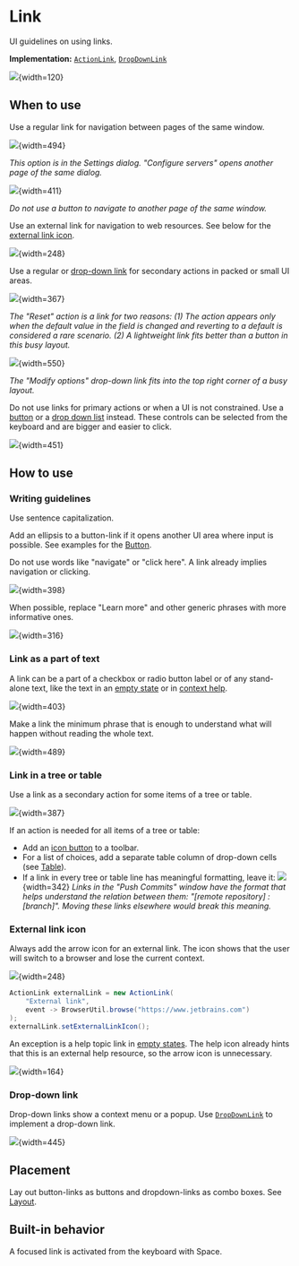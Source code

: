 <!-- Copyright 2000-2024 JetBrains s.r.o. and contributors. Use of this source code is governed by the Apache 2.0 license. -->

# Link

<link-summary>UI guidelines on using links.</link-summary>

<tldr>

**Implementation:** [`ActionLink`](%gh-ic%/platform/platform-api/src/com/intellij/ui/components/ActionLink.kt), [`DropDownLink`](%gh-ic%/platform/platform-api/src/com/intellij/ui/components/DropDownLink.kt)

</tldr>

![](01_link_example.png){width=120}

## When to use

Use a regular link for navigation between pages of the same window.

![](02_deployment_server.png){width=494}

*This option is in the Settings dialog. "Configure servers" opens another page of the same dialog.*

![](03_manage_scopes.png){width=411}

*Do not use a button to navigate to another page of the same window.*

Use an external link for navigation to web resources. See below for the [external link icon](#external-link-icon).

![](04_external_link.png){width=248}

Use a regular or [drop-down link](#drop-down-link) for secondary actions in packed or small UI areas.

![](05_action_regular_link.png){width=367}

*The "Reset" action is a link for two reasons: (1) The action appears only when the default value in the field is changed and reverting to a default is considered a rare scenario. (2) A lightweight link fits better than a button in this busy layout.*

![](06_action_dropdown.png){width=550}

*The "Modify options" drop-down link fits into the top right corner of a busy layout.*


Do <control>not</control> use links for primary actions or when a UI is not constrained.
Use a [button](button.topic) or a [drop down list](drop_down.md) instead.
These controls can be selected from the keyboard and are bigger and easier to click.

![](07_android_sdk.png){width=451}


## How to use

### Writing guidelines

Use sentence capitalization.

Add an ellipsis to a button-link if it opens another UI area where input is possible. See examples for the [Button](button.topic).

Do not use words like "navigate" or "click here". A link already implies navigation or clicking.

![](08_writing_1.png){width=398}

When possible, replace "Learn more" and other generic phrases with more informative ones.

![](08_writing_2.png){width=316}


### Link as a part of text
A link can be a part of a checkbox or radio button label or of any stand-alone text, like the text in an [empty state](empty_state.md) or in [context help](context_help.md).

![](09_part_of_text_1.png){width=403}

Make a link the minimum phrase that is enough to understand what will happen without reading the whole text.

![](09_part_of_text_2.png){width=489}


### Link in a tree or table
Use a link as a secondary action for some items of a tree or table.

![](10_tree.png){width=387}

If an action is needed for all items of a tree or table:
* Add an [icon button](icon_button.md) to a toolbar.
* For a list of choices, add a separate table column of drop-down cells (see [Table](table.md#editing-values)).
* If a link in every tree or table line has meaningful formatting, leave it:
![](11_table.png){width=342}
*Links in the "Push Commits" window have the format that helps understand the relation between them: "[remote repository] : [branch]". Moving these links elsewhere would break this meaning.*


### External link icon
Always add the arrow icon for an external link. The icon shows that the user will switch to a browser and lose the current context.

![](04_external_link.png){width=248}

```java
ActionLink externalLink = new ActionLink(
    "External link",
    event -> BrowserUtil.browse("https://www.jetbrains.com")
);
externalLink.setExternalLinkIcon();
```

An exception is a help topic link in [empty states](empty_state.md).
The help icon already hints that this is an external help resource, so the arrow icon is unnecessary.

![](12_external_link_no_icon.png){width=164}


### Drop-down link

Drop-down links show a context menu or a popup.
Use [`DropDownLink`](%gh-ic%/platform/platform-api/src/com/intellij/ui/components/DropDownLink.kt) to implement a drop-down link.

![](13_drop_down_links.png){width=445}


## Placement
Lay out button-links as buttons and dropdown-links as combo boxes. See [Layout](layout.md).


## Built-in behavior
A focused link is activated from the keyboard with <shortcut>Space</shortcut>.

